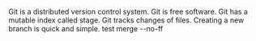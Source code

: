 Git is a distributed version control system.
Git is free software.
Git has a mutable index called stage.
Git tracks changes of files.
Creating a new branch is quick and simple.
test merge --no-ff
